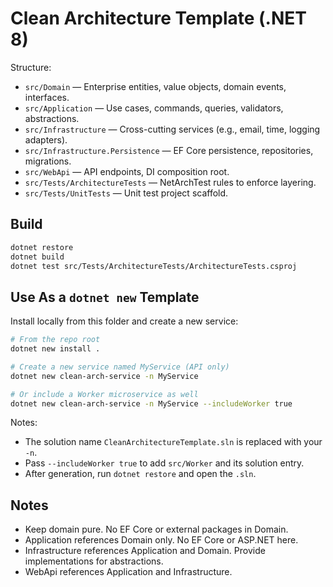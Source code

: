 # Clean Architecture Template (.NET 8)

Structure:
- `src/Domain` — Enterprise entities, value objects, domain events, interfaces.
- `src/Application` — Use cases, commands, queries, validators, abstractions.
- `src/Infrastructure` — Cross-cutting services (e.g., email, time, logging adapters).
- `src/Infrastructure.Persistence` — EF Core persistence, repositories, migrations.
- `src/WebApi` — API endpoints, DI composition root.
- `src/Tests/ArchitectureTests` — NetArchTest rules to enforce layering.
- `src/Tests/UnitTests` — Unit test project scaffold.

## Build

```bash
dotnet restore
dotnet build
dotnet test src/Tests/ArchitectureTests/ArchitectureTests.csproj
```

## Use As a `dotnet new` Template

Install locally from this folder and create a new service:

```bash
# From the repo root
dotnet new install .

# Create a new service named MyService (API only)
dotnet new clean-arch-service -n MyService

# Or include a Worker microservice as well
dotnet new clean-arch-service -n MyService --includeWorker true
```

Notes:
- The solution name `CleanArchitectureTemplate.sln` is replaced with your `-n`.
- Pass `--includeWorker true` to add `src/Worker` and its solution entry.
- After generation, run `dotnet restore` and open the `.sln`.

## Notes

- Keep domain pure. No EF Core or external packages in Domain.
- Application references Domain only. No EF Core or ASP.NET here.
- Infrastructure references Application and Domain. Provide implementations for abstractions.
- WebApi references Application and Infrastructure.
